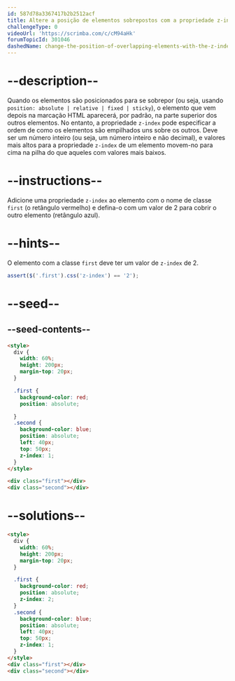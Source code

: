 ```yaml
---
id: 587d78a3367417b2b2512acf
title: Altere a posição de elementos sobrepostos com a propriedade z-index
challengeType: 0
videoUrl: 'https://scrimba.com/c/cM94aHk'
forumTopicId: 301046
dashedName: change-the-position-of-overlapping-elements-with-the-z-index-property
---
```


# --description--

Quando os elementos são posicionados para se sobrepor (ou seja, usando `position: absolute | relative | fixed | sticky`), o elemento que vem depois na marcação HTML aparecerá, por padrão, na parte superior dos outros elementos. No entanto, a propriedade `z-index` pode especificar a ordem de como os elementos são empilhados uns sobre os outros. Deve ser um número inteiro (ou seja, um número inteiro e não decimal), e valores mais altos para a propriedade `z-index` de um elemento movem-no para cima na pilha do que aqueles com valores mais baixos.

# --instructions--

Adicione uma propriedade `z-index` ao elemento com o nome de classe `first` (o retângulo vermelho) e defina-o com um valor de 2 para cobrir o outro elemento (retângulo azul).

# --hints--

O elemento com a classe `first` deve ter um valor de `z-index` de 2.

```js
assert($('.first').css('z-index') == '2');
```

# --seed--

## --seed-contents--

```html
<style>
  div {
    width: 60%;
    height: 200px;
    margin-top: 20px;
  }

  .first {
    background-color: red;
    position: absolute;

  }
  .second {
    background-color: blue;
    position: absolute;
    left: 40px;
    top: 50px;
    z-index: 1;
  }
</style>

<div class="first"></div>
<div class="second"></div>
```

# --solutions--

```html
<style>
  div {
    width: 60%;
    height: 200px;
    margin-top: 20px;
  }

  .first {
    background-color: red;
    position: absolute;
    z-index: 2;
  }
  .second {
    background-color: blue;
    position: absolute;
    left: 40px;
    top: 50px;
    z-index: 1;
  }
</style>
<div class="first"></div>
<div class="second"></div>
```
